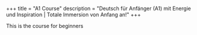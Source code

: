 +++
title = "A1 Course"
description = "Deutsch für Anfänger (A1) mit Energie und Inspiration | Totale Immersion von Anfang an!"
+++

This is the course for beginners